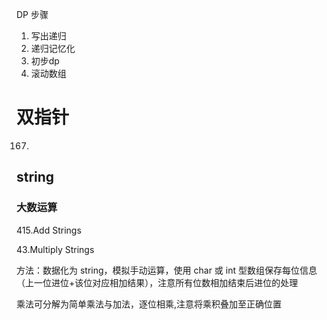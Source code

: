 DP 步骤

1. 写出递归
2. 递归记忆化
3. 初步dp
4. 滚动数组


# 双指针

167.

## string

### 大数运算

415.Add Strings

43.Multiply Strings

方法：数据化为 string，模拟手动运算，使用 char 或 int 型数组保存每位信息（上一位进位+该位对应相加结果），注意所有位数相加结束后进位的处理

乘法可分解为简单乘法与加法，逐位相乘,注意将乘积叠加至正确位置

